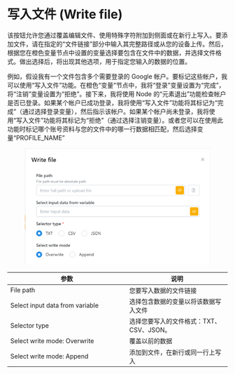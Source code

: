 # 写入文件 (Write file)

该按钮允许您通过覆盖编辑文件、使用特殊字符附加到侧面或在新行上写入。要添加文件，请在指定的“文件链接”部分中输入其完整路径或从您的设备上传。然后，根据您在橙色变量节点中设置的变量选择要包含在文件中的数据，并选择文件格式。做出选择后，将出现其他选项，用于指定您输入的数据的位置。

例如，假设我有一个文件包含多个需要登录的 Google 帐户。要标记这些帐户，我可以使用“写入文件”功能。在橙色“变量”节点中，我将“登录”变量设置为“完成”，将“注销”变量设置为“拒绝”。接下来，我将使用 Node 的“元素退出”功能检查帐户是否已登录。如果某个帐户已成功登录，我将使用“写入文件”功能将其标记为“完成”（通过选择登录变量），然后指示该帐户。如果某个帐户尚未登录，我将使用“写入文件”功能将其标记为“拒绝”（通过选择注销变量）。或者您可以在使用此功能时标记哪个账号资料与您的文件中的哪一行数据相匹配，然后选择变量“PROFILE\_NAME”

<figure><img src="../../.gitbook/assets/image (11) (1) (1) (1).png" alt=""><figcaption></figcaption></figure>

<table><thead><tr><th width="258">参数</th><th>说明</th></tr></thead><tbody><tr><td>File path</td><td>您要写入数据的文件链接</td></tr><tr><td>Select input data from variable</td><td>选择包含数据的变量以将该数据写入文件</td></tr><tr><td>Selector type</td><td>选择您要写入的文件格式：TXT、CSV、JSON。</td></tr><tr><td>Select write mode: Overwrite</td><td>覆盖以前的数据</td></tr><tr><td>Select write mode: Append</td><td>添加到文件，在新行或同一行上写入</td></tr></tbody></table>
